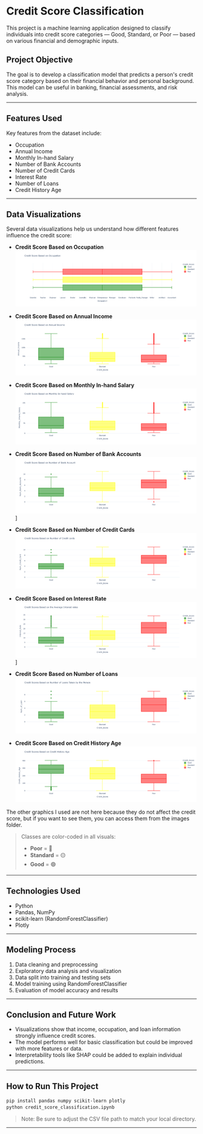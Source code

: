 # Credit Score Classification

This project is a machine learning application designed to classify individuals into credit score categories — Good, Standard, or Poor — based on various financial and demographic inputs.

##  Project Objective

The goal is to develop a classification model that predicts a person's credit score category based on their financial behavior and personal background. This model can be useful in banking, financial assessments, and risk analysis.

---

##  Features Used

Key features from the dataset include:

- Occupation
- Annual Income
- Monthly In-hand Salary
- Number of Bank Accounts
- Number of Credit Cards
- Interest Rate
- Number of Loans
- Credit History Age

---

##  Data Visualizations

Several data visualizations help us understand how different features influence the credit score:

-  **Credit Score Based on Occupation**  
  ![Credit Score Based on Occupation](images/occupation.png)

-  **Credit Score Based on Annual Income**  
  ![Credit Score Based on Annual Income](images/annual_income.png)

-  **Credit Score Based on Monthly In-hand Salary**  
  ![Credit Score Based on Monthly In-hand Salary](images/monthly_inhand_salary.png)

-  **Credit Score Based on Number of Bank Accounts**  
  ![Credit Score Based on Number of Bank Accounts](images/num_bank_acc.png)]

-  **Credit Score Based on Number of Credit Cards**  
  ![Credit Score Based on Number of Credit Cards](images/num_credit_card.png)

-  **Credit Score Based on Interest Rate**  
   ![Credit Score Based on Interest Rate](images/interest_rate.png)]

-  **Credit Score Based on Number of Loans**  
  ![Credit Score Based on Number of Loans](images/num_loans.png)

- **Credit Score Based on Credit History Age**
  ![Credit Score Based on Number of Loans](images/history_age.png)
  
The other graphics I used are not here because they do not affect the credit score, but if you want to see them, you can access them from the images folder.

> Classes are color-coded in all visuals:  
> - **Poor** = 🔴  
> - **Standard** = 🟡  
> - **Good** = 🟢

---

##  Technologies Used

- Python
- Pandas, NumPy
- scikit-learn (RandomForestClassifier)
- Plotly

---

##  Modeling Process

1. Data cleaning and preprocessing
2. Exploratory data analysis and visualization
3. Data split into training and testing sets
4. Model training using RandomForestClassifier
5. Evaluation of model accuracy and results

---

##  Conclusion and Future Work

- Visualizations show that income, occupation, and loan information strongly influence credit scores.
- The model performs well for basic classification but could be improved with more features or data.
- Interpretability tools like SHAP could be added to explain individual predictions.

---

##  How to Run This Project

```bash
pip install pandas numpy scikit-learn plotly
python credit_score_classification.ipynb
```

> Note: Be sure to adjust the CSV file path to match your local directory.

---

